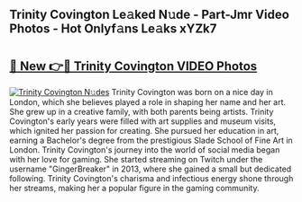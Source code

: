 ## Trinity Covington Le𝚊ked N𝚞de - Part-Jmr Video Photos - Hot Onlyf𝚊ns Le𝚊ks xYZk7

# <h2><a href="http://ab75335.deff.icu/?id=Trinity+Covington">🔗 New 👉🔴 Trinity Covington VIDEO Photos</a></h2>

[![Trinity Covington N𝚞des](https://i.imgur.com/rIISA9y.gif)](http://ab75335.deff.icu/?id=Trinity+Covington)
Trinity Covington was born on a nice day in London, which she believes played a role in shaping her name and her art. She grew up in a creative family, with both parents being artists. Trinity Covington's early years were filled with art supplies and museum visits, which ignited her passion for creating. She pursued her education in art, earning a Bachelor's degree from the prestigious Slade School of Fine Art in London. Trinity Covington's journey into the world of social media began with her love for gaming. She started streaming on Twitch under the username "GingerBreaker" in 2013, where she gained a small but dedicated following. Trinity Covington's charisma and infectious energy shone through her streams, making her a popular figure in the gaming community.
